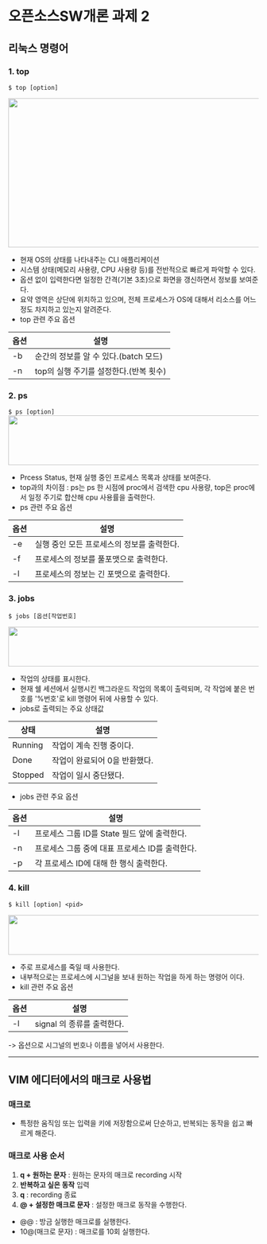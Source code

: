 # 오픈소스SW개론 과제 2

## 리눅스 명령어


### **1. top**

`$ top [option]`

<img src = "https://user-images.githubusercontent.com/103545438/172032520-88e4ac72-b9ea-4c28-bdaf-e4b6179f47e8.png" width = "1200" height = "300">

- 현재 OS의 상태를 나타내주는 CLI 애플리케이션
- 시스템 상태(메모리 사용량, CPU 사용량 등)를 전반적으로 빠르게 파악할 수 있다.
- 옵션 없이 입력한다면 일정한 간격(기본 3초)으로 화면을 갱신하면서 정보를 보여준다.
- 요약 영역은 상단에 위치하고 있으며, 전체 프로세스가 OS에 대해서 리소스를 어느정도 차지하고 있는지 알려준다.
- top 관련 주요 옵션

|옵션|설명|
|-------|-------|
|-b|순간의 정보를 알 수 있다.(batch 모드)|
|-n|top의 실행 주기를 설정한다.(반복 횟수)|


### **2. ps**

`$ ps [option]`
<img src = https://user-images.githubusercontent.com/103545438/172032836-6b86bd88-82b8-4dc7-a925-e240e475cfff.png width = "1200" height = "100">

- Prcess Status, 현재 실행 중인 프로세스 목록과 상태를 보여준다.
- top과의 차이점 : ps는 ps 한 시점에 proc에서 검색한 cpu 사용량, top은 proc에서 일정 주기로 합산해 cpu 사용률을 출력한다.
- ps 관련 주요 옵션

|옵션|설명|
|-------|-------|
|-e|실행 중인 모든 프로세스의 정보를 출력한다.|
|-f|프로세스의 정보를 풀포맷으로 출력한다.|
|-l|프로세스의 정보는 긴 포맷으로 출력한다.|


### **3. jobs**

`$ jobs [옵션[작업번호]`

<img src = https://user-images.githubusercontent.com/103545438/172033331-5cda0c86-8e68-4c9b-ae63-d298974587c5.png width = "1200" height = "80">

- 작업의 상태를 표시한다.
- 현재 쉘 세션에서 실행시킨 백그라운드 작업의 목록이 출력되며, 각 작업에 붙은 번호를 '%번호'로 kill 명령어 뒤에 사용할 수 있다.
- jobs로 출력되는 주요 상태값

|상태|설명|
|-------|-------|
|Running|작업이 계속 진행 중이다.|
|Done|작업이 완료되어 0을 반환했다.|
|Stopped|작업이 일시 중단됐다.|

- jobs 관련 주요 옵션

|옵션|설명|
|-------|-------|
|-l|프로세스 그룹 ID를 State 필드 앞에 출력한다.|
|-n|프로세스 그룹 중에 대표 프로세스 ID를 출력한다.|
|-p|각 프로세스 ID에 대해 한 행식 출력한다.|


### **4. kill**
`$ kill [option] <pid>`

<img src = https://user-images.githubusercontent.com/103545438/172033636-1f028dce-da92-477d-93c4-ba331ecd5349.png width = "1200" height = "80">

- 주로 프로세스를 죽일 때 사용한다.
- 내부적으로는 프로세스에 시그널을 보내 원하는 작업을 하게 하는 명령어 이다.
- kill 관련 주요 옵션

|옵션|설명|
|-------|-------|
|-l|signal 의 종류를 출력한다.|

-> 옵션으로 시그널의 번호나 이름을 넣어서 사용한다.


-----------------------

## VIM 에디터에서의 매크로 사용법

### **매크로**
- 특정한 움직임 또는 입력을 키에 저장함으로써 단순하고, 반복되는 동작을 쉽고 빠르게 해준다.

### **매크로 사용 순서**

1. **q + 원하는 문자** : 원하는 문자의 매크로 recording 시작
2. **반복하고 싶은 동작** 입력
3. **q** : recording 종료
4. **@ + 설정한 매크로 문자** : 설정한 매크로 동작을 수행한다.

- @@ : 방금 실행한 매크로를 실행한다.
- 10@(매크로 문자) : 매크로를 10회 실행한다.






